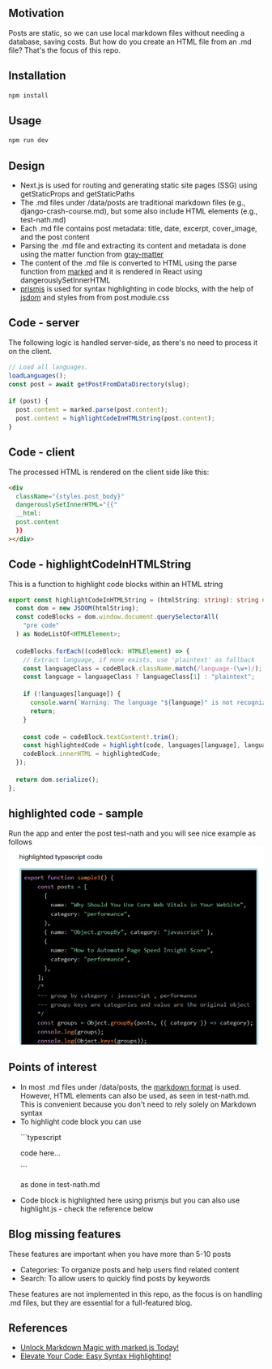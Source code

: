 <h2>Motivation</h2>
Posts are static, so we can use local markdown files without needing a database, saving costs. But how do you create an HTML file from an .md file? That's the focus of this repo.

<h2>Installation</h2>

```bash
npm install
```

<h2>Usage</h2>

```bash
npm run dev
```

<h2>Design</h2>
<ul>
<li>Next.js is used for routing and generating static site pages (SSG) using getStaticProps and getStaticPaths</li>
<li>The .md files under /data/posts are traditional markdown files (e.g., django-crash-course.md), but some also include HTML elements (e.g., test-nath.md)</li>
<li>Each .md file contains post metadata: title, date, excerpt, cover_image, and the post content</li>
<li>Parsing the .md file and extracting its content and metadata is done using the matter function from <a href='https://www.npmjs.com/package/gray-matter'>gray-matter</a></li>
<li>The content of the .md file is converted to HTML using the parse function from <a href='https://www.npmjs.com/package/marked'>marked</a> and it is rendered in React using dangerouslySetInnerHTML</li>
<li><a href='https://www.npmjs.com/package/prismjs'>prismjs</a> is used for syntax highlighting in code blocks, with the help of <a href='https://www.npmjs.com/package/jsdom'>jsdom</a> and styles from from post.module.css</li>
</ul>

<h2>Code - server</h2>
The following logic is handled server-side, as there's no need to process it on the client.

```typescript
// Load all languages.
loadLanguages();
const post = await getPostFromDataDirectory(slug);

if (post) {
  post.content = marked.parse(post.content);
  post.content = highlightCodeInHTMLString(post.content);
}
```

<h2>Code - client</h2>
<p>The processed HTML is rendered on the client side like this:</p>

```html
<div
  className="{styles.post_body}"
  dangerouslySetInnerHTML="{{"
  __html:
  post.content
  }}
></div>
```

<h2>Code - highlightCodeInHTMLString</h2>
This is a function to highlight code blocks within an HTML string

```typescript
export const highlightCodeInHTMLString = (htmlString: string): string => {
  const dom = new JSDOM(htmlString);
  const codeBlocks = dom.window.document.querySelectorAll(
    "pre code"
  ) as NodeListOf<HTMLElement>;

  codeBlocks.forEach((codeBlock: HTMLElement) => {
    // Extract language, if none exists, use 'plaintext' as fallback
    const languageClass = codeBlock.className.match(/language-(\w+)/);
    const language = languageClass ? languageClass[1] : "plaintext";

    if (!languages[language]) {
      console.warn(`Warning: The language "${language}" is not recognized.`);
      return;
    }

    const code = codeBlock.textContent!.trim();
    const highlightedCode = highlight(code, languages[language], language);
    codeBlock.innerHTML = highlightedCode;
  });

  return dom.serialize();
};
```

<h2>highlighted code - sample</h2>
Run the app and enter the post test-nath and you will see nice example as follows

<img src="./figs/highlight-nath-test-sample.png"/>

<h2>Points of interest</h2>
<ul>
<li>In most .md files under /data/posts, the <a href='https://www.markdownguide.org/basic-syntax/'>markdown format</a> is used. However, HTML elements can also be used, as seen in test-nath.md. This is convenient because you don't need to rely solely on Markdown syntax</li>
<li>To highlight code block you can use

\`\`\`typescript

code here...

\`\`\`

as done in test-nath.md

</li>
<li>Code block is highlighted here using prismjs but you can also use highlight.js - check the reference below</li>
</ul>

<h2>Blog missing features</h2>
These features are important when you have more than 5-10 posts
<ul>
<li>Categories: To organize posts and help users find related content</li>
<li>Search: To allow users to quickly find posts by keywords</li>
</ul>

These features are not implemented in this repo, as the focus is on handling .md files, but they are essential for a full-featured blog.

<h2>References</h2>
<ul>
<li><a href = 'https://youtu.be/iVaApw3hU4c?si=64ZSkaWQQma1Klwi'> Unlock Markdown Magic with marked.js Today! </a></li>
<li><a href = 'https://youtu.be/QA09kTYLegY?si=KCgpsSqYW3zh-bbB'>  Elevate Your Code: Easy Syntax Highlighting! </a></li>
</ul>
